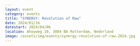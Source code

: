 ```yaml
---
layout: event
category: events
title: "SYNERGY: Revolution of Raw"
date: 2024/01/16
datestart: 2024/04/06
location: Ahoyweg 10, 3084 BA Rotterdam, Nederland
image: /assets/img/events/synergy-revolution-of-raw-2024.jpg
---
```

